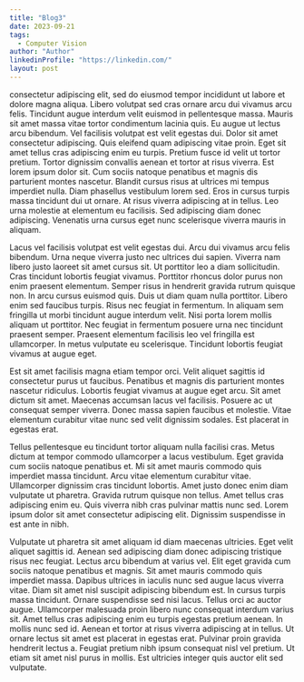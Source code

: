 ```yaml
---
title: "Blog3"
date: 2023-09-21
tags: 
  - Computer Vision
author: "Author"
linkedinProfile: "https://linkedin.com/"
layout: post
---
```

consectetur adipiscing elit, sed do eiusmod tempor incididunt ut labore 
et dolore magna aliqua. Libero volutpat sed cras ornare arcu dui vivamus arcu felis. Tincidunt augue interdum velit euismod in pellentesque massa. Mauris sit amet massa vitae tortor condimentum lacinia quis. Eu augue ut lectus arcu bibendum. Vel facilisis volutpat est velit egestas dui. Dolor sit amet consectetur adipiscing. Quis eleifend quam adipiscing vitae proin. Eget sit amet tellus cras adipiscing enim eu turpis. Pretium fusce id velit ut tortor pretium. Tortor dignissim convallis aenean et tortor at risus viverra. Est lorem ipsum dolor sit. Cum sociis natoque penatibus et magnis dis parturient montes nascetur. Blandit cursus risus at ultrices mi tempus imperdiet nulla. Diam phasellus vestibulum lorem sed. Eros in cursus turpis massa tincidunt dui ut ornare. At risus viverra adipiscing at in tellus. Leo urna molestie at elementum eu facilisis. Sed adipiscing diam donec adipiscing. Venenatis urna cursus eget nunc scelerisque viverra mauris in aliquam.

Lacus vel facilisis volutpat est velit egestas dui. Arcu dui vivamus arcu felis bibendum. Urna neque viverra justo nec ultrices dui sapien. Viverra nam libero justo laoreet sit amet cursus sit. Ut porttitor leo a diam sollicitudin. Cras tincidunt lobortis feugiat vivamus. Porttitor rhoncus dolor purus non enim praesent elementum. Semper risus in hendrerit gravida rutrum quisque non. In arcu cursus euismod quis. Duis ut diam quam nulla porttitor. Libero enim sed faucibus turpis. Risus nec feugiat in fermentum. In aliquam sem fringilla ut morbi tincidunt augue interdum velit. Nisi porta lorem mollis aliquam ut porttitor. Nec feugiat in fermentum posuere urna nec tincidunt praesent semper. Praesent elementum facilisis leo vel fringilla est ullamcorper. In metus vulputate eu scelerisque. Tincidunt lobortis feugiat vivamus at augue eget.

Est sit amet facilisis magna etiam tempor orci. Velit aliquet sagittis id consectetur purus ut faucibus. Penatibus et magnis dis parturient montes nascetur ridiculus. Lobortis feugiat vivamus at augue eget arcu. Sit amet dictum sit amet. Maecenas accumsan lacus vel facilisis. Posuere ac ut consequat semper viverra. Donec massa sapien faucibus et molestie. Vitae elementum curabitur vitae nunc sed velit dignissim sodales. Est placerat in egestas erat.

Tellus pellentesque eu tincidunt tortor aliquam nulla facilisi cras. Metus dictum at tempor commodo ullamcorper a lacus vestibulum. Eget gravida cum sociis natoque penatibus et. Mi sit amet mauris commodo quis imperdiet massa tincidunt. Arcu vitae elementum curabitur vitae. Ullamcorper dignissim cras tincidunt lobortis. Amet justo donec enim diam vulputate ut pharetra. Gravida rutrum quisque non tellus. Amet tellus cras adipiscing enim eu. Quis viverra nibh cras pulvinar mattis nunc sed. Lorem ipsum dolor sit amet consectetur adipiscing elit. Dignissim suspendisse in est ante in nibh.

Vulputate ut pharetra sit amet aliquam id diam maecenas ultricies. Eget velit aliquet sagittis id. Aenean sed adipiscing diam donec adipiscing tristique risus nec feugiat. Lectus arcu bibendum at varius vel. Elit eget gravida cum sociis natoque penatibus et magnis. Sit amet mauris commodo quis imperdiet massa. Dapibus ultrices in iaculis nunc sed augue lacus viverra vitae. Diam sit amet nisl suscipit adipiscing bibendum est. In cursus turpis massa tincidunt. Ornare suspendisse sed nisi lacus. Tellus orci ac auctor augue. Ullamcorper malesuada proin libero nunc consequat interdum varius sit. Amet tellus cras adipiscing enim eu turpis egestas pretium aenean. In mollis nunc sed id. Aenean et tortor at risus viverra adipiscing at in tellus. Ut ornare lectus sit amet est placerat in egestas erat. Pulvinar proin gravida hendrerit lectus a. Feugiat pretium nibh ipsum consequat nisl vel pretium. Ut etiam sit amet nisl purus in mollis. Est ultricies integer quis auctor elit sed vulputate.
